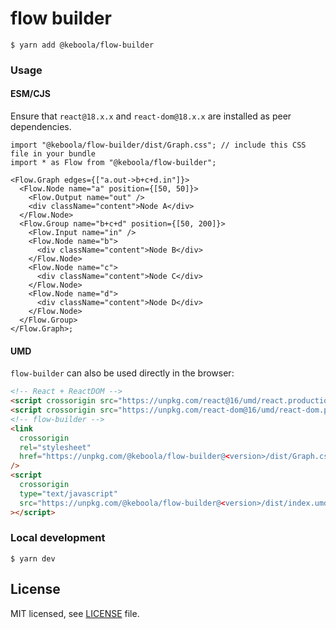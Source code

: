 # flow builder

```
$ yarn add @keboola/flow-builder
```

### Usage

#### ESM/CJS

Ensure that `react@18.x.x` and `react-dom@18.x.x` are installed as peer dependencies.

```tsx
import "@keboola/flow-builder/dist/Graph.css"; // include this CSS file in your bundle
import * as Flow from "@keboola/flow-builder";

<Flow.Graph edges={["a.out->b+c+d.in"]}>
  <Flow.Node name="a" position={[50, 50]}>
    <Flow.Output name="out" />
    <div className="content">Node A</div>
  </Flow.Node>
  <Flow.Group name="b+c+d" position={[50, 200]}>
    <Flow.Input name="in" />
    <Flow.Node name="b">
      <div className="content">Node B</div>
    </Flow.Node>
    <Flow.Node name="c">
      <div className="content">Node C</div>
    </Flow.Node>
    <Flow.Node name="d">
      <div className="content">Node D</div>
    </Flow.Node>
  </Flow.Group>
</Flow.Graph>;
```

#### UMD

`flow-builder` can also be used directly in the browser:

```html
<!-- React + ReactDOM -->
<script crossorigin src="https://unpkg.com/react@16/umd/react.production.min.js"></script>
<script crossorigin src="https://unpkg.com/react-dom@16/umd/react-dom.production.min.js"></script>
<!-- flow-builder -->
<link
  crossorigin
  rel="stylesheet"
  href="https://unpkg.com/@keboola/flow-builder@<version>/dist/Graph.css"
/>
<script
  crossorigin
  type="text/javascript"
  src="https://unpkg.com/@keboola/flow-builder@<version>/dist/index.umd.js"
></script>
```

### Local development

```
$ yarn dev
```

## License

MIT licensed, see [LICENSE](./LICENSE) file.
